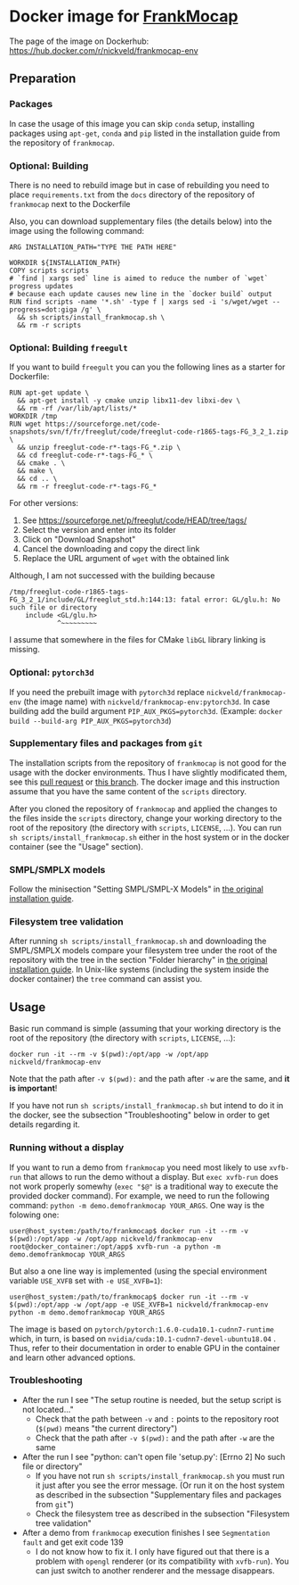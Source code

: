 # Docker image for [FrankMocap](https://github.com/facebookresearch/frankmocap)

The page of the image on Dockerhub: https://hub.docker.com/r/nickveld/frankmocap-env

## Preparation

### Packages
In case the usage of this image
you can skip `conda` setup, installing packages using `apt-get`, `conda` and `pip`
listed in the installation guide from the repository of `frankmocap`.

### Optional: Building

There is no need to rebuild image but in case of rebuilding
you need to place `requirements.txt` from the `docs` directory of the repository of `frankmocap` next to the Dockerfile

Also, you can download supplementary files (the details below) into the image using the following command:
```
ARG INSTALLATION_PATH="TYPE THE PATH HERE"

WORKDIR ${INSTALLATION_PATH}
COPY scripts scripts
# `find | xargs sed` line is aimed to reduce the number of `wget` progress updates
# because each update causes new line in the `docker build` output
RUN find scripts -name '*.sh' -type f | xargs sed -i 's/wget/wget --progress=dot:giga /g' \
  && sh scripts/install_frankmocap.sh \
  && rm -r scripts
```

### Optional: Building `freegult`

If you want to build `freegult` you can you the following lines as a starter for Dockerfile:
```
RUN apt-get update \
  && apt-get install -y cmake unzip libx11-dev libxi-dev \
  && rm -rf /var/lib/apt/lists/*
WORKDIR /tmp
RUN wget https://sourceforge.net/code-snapshots/svn/f/fr/freeglut/code/freeglut-code-r1865-tags-FG_3_2_1.zip \
  && unzip freeglut-code-r*-tags-FG_*.zip \
  && cd freeglut-code-r*-tags-FG_* \
  && cmake . \
  && make \
  && cd .. \
  && rm -r freeglut-code-r*-tags-FG_*
```

For other versions:
1. See https://sourceforge.net/p/freeglut/code/HEAD/tree/tags/
2. Select the version and enter into its folder
3. Click on "Download Snapshot"
4. Cancel the downloading and copy the direct link
5. Replace the URL argument of `wget` with the obtained link

Although, I am not successed with the building because
```
/tmp/freeglut-code-r1865-tags-FG_3_2_1/include/GL/freeglut_std.h:144:13: fatal error: GL/glu.h: No such file or directory
    include <GL/glu.h>
            ^~~~~~~~~~
```

I assume that somewhere in the files for CMake `libGL` library linking is missing.

### Optional: `pytorch3d`
If you need the prebuilt image with `pytorch3d`
replace `nickveld/frankmocap-env` (the image name) with `nickveld/frankmocap-env:pytorch3d`.
In case building add the build argument `PIP_AUX_PKGS=pytorch3d`. (Example: `docker build --build-arg PIP_AUX_PKGS=pytorch3d`)

### Supplementary files and packages from `git`

The installation scripts from the repository of `frankmocap` is not good for the usage with the docker environments.
Thus I have slightly modificated them, see this
[pull request](https://github.com/facebookresearch/frankmocap/pull/108)
or [this branch](https://github.com/NickVeld/frankmocap/tree/download-and-setup-apart).
The docker image and this instruction assume that you have the same content of the `scripts` directory.

After you cloned the repository of `frankmocap` and applied the changes to the files inside the `scripts` directory,
change your working directory to the root of the repository (the directory with `scripts`, `LICENSE`, ...).
You can run `sh scripts/install_frankmocap.sh` either in the host system
or in the docker container (see the "Usage" section).

### SMPL/SMPLX models

Follow the minisection "Setting SMPL/SMPL-X Models"
in [the original installation guide](https://github.com/facebookresearch/frankmocap/blob/master/docs/INSTALL.md).

### Filesystem tree validation

After running `sh scripts/install_frankmocap.sh` and downloading the SMPL/SMPLX models compare your filesystem tree under the root of the repository with the tree in the section "Folder hierarchy"
in [the original installation guide](https://github.com/facebookresearch/frankmocap/blob/master/docs/INSTALL.md#folder-hierarchy).
In Unix-like systems (including the system inside the docker container) the `tree` command can assist you.

## Usage

Basic run command is simple (assuming that your working directory
is the root of the repository (the directory with `scripts`, `LICENSE`, ...):

`docker run -it --rm -v $(pwd):/opt/app -w /opt/app nickveld/frankmocap-env`

Note that the path after `-v $(pwd):` and the path after `-w` are the same, and **it is important**!

If you have not run `sh scripts/install_frankmocap.sh` but intend to do it in the docker,
see the subsection "Troubleshooting" below in order to get details regarding it.

### Running without a display

If you want to run a demo from `frankmocap` you need most likely to use `xvfb-run`
that allows to run the demo without a display.
But `exec xvfb-run` does not work properly somewhy
(`exec "$@"` is a traditional way to execute the provided docker command).
For example, we need to run the following command: `python -m demo.demofrankmocap YOUR_ARGS`.
One way is the folowing one:
```
user@host_system:/path/to/frankmocap$ docker run -it --rm -v $(pwd):/opt/app -w /opt/app nickveld/frankmocap-env
root@docker_container:/opt/app$ xvfb-run -a python -m demo.demofrankmocap YOUR_ARGS
```

But also a one line way is implemented (using the special environment variable `USE_XVFB` set with `-e USE_XVFB=1`):
```
user@host_system:/path/to/frankmocap$ docker run -it --rm -v $(pwd):/opt/app -w /opt/app -e USE_XVFB=1 nickveld/frankmocap-env python -m demo.demofrankmocap YOUR_ARGS
```

The image is based on `pytorch/pytorch:1.6.0-cuda10.1-cudnn7-runtime`
which, in turn, is based on `nvidia/cuda:10.1-cudnn7-devel-ubuntu18.04` .
Thus, refer to their documentation in order to enable GPU in the container and learn other advanced options. 

### Troubleshooting

* After the run I see "The setup routine is needed, but the setup script is not located..."
  * Check that the path between `-v` and `:` points to the repository root (`$(pwd)` means "the current directory")
  * Check that the path after `-v $(pwd):` and the path after `-w` are the same
* After the run I see "python: can't open file 'setup.py': \[Errno 2\] No such file or directory"
  * If you have not run `sh scripts/install_frankmocap.sh` you must run it just after you see the error message.
    (Or run it on the host system as described in the subsection "Supplementary files and packages from `git`")
  * Check the filesystem tree as described in the subsection "Filesystem tree validation"
* After a demo from `frankmocap` execution finishes I see `Segmentation fault` and get exit code 139
  * I do not know how to fix it. I only have figured out that there is a problem with `opengl` renderer (or its compatibility with `xvfb-run`). You can just switch to another renderer and the message disappears.
